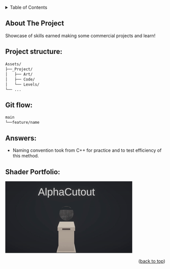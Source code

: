 ﻿<a name="readme-top"></a>

<!-- TABLE OF CONTENTS -->
<details>
  <summary>Table of Contents</summary>
  <ol>
    <li>
      <a href="#about-the-project">About The Project</a>
        <ul>
            <li><a href="#project-structure">Project Structure</a></li>
            <li><a href="#git-flow">Git Flow</a></li>
            <li><a href="#answers">Answers</a></li>
            <li><a href="#shaders-portfolio">Shader Portfolio</a></li>
        </ul>
    </li>
  </ol>
</details>

<!-- ABOUT THE PROJECT -->
## About The Project

Showcase of skills earned making some commercial projects and learn!

## Project structure:

```
Assets/ 
├──_Project/
│   ├── Art/
│   ├── Code/
│   └── Levels/
└── ...
```

## Git flow:

```
main 
└──feature/name
```

## Answers:

* Naming convention took from C++ for practice and to test efficiency of this method.

## Shader Portfolio:

![Shader Portfolio](/Assets/_Project/Portfolio/ShaderPortfolio.gif)

<p align="right">(<a href="#readme-top">back to top</a>)</p>